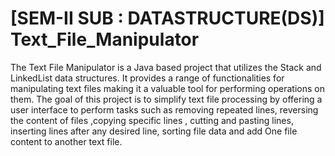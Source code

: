 # [SEM-II SUB : DATASTRUCTURE(DS)] Text_File_Manipulator
The Text File Manipulator is a Java based project that utilizes the Stack and LinkedList data structures. It provides a range of functionalities for manipulating text files making it a valuable tool for performing
operations on them. The goal of this project is to simplify text file processing by offering a user interface to perform tasks such as removing repeated lines, reversing the content of files ,copying specific lines , cutting and pasting lines, inserting lines after any desired line, sorting file data and add One file content to another text file.
